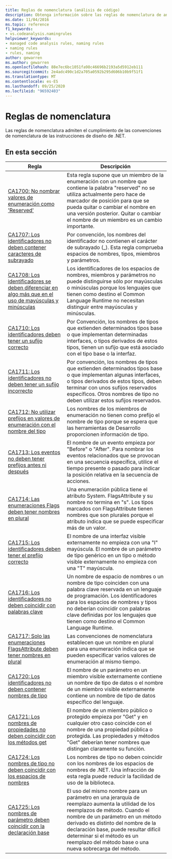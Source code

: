 ```yaml
---
title: Reglas de nomenclatura (análisis de código)
description: Obtenga información sobre las reglas de nomenclatura de análisis de código.
ms.date: 11/04/2016
ms.topic: reference
f1_keywords:
- vs.codeanalysis.namingrules
helpviewer_keywords:
- managed code analysis rules, naming rules
- naming rules
- rules, naming
author: gewarren
ms.author: gewarren
ms.openlocfilehash: 88e7ec6bc1051fa98c46696b2193a5d5912eb111
ms.sourcegitcommit: 2e4adc490c1d2a705a0592b295d606b10b9f51f1
ms.translationtype: MT
ms.contentlocale: es-ES
ms.lasthandoff: 09/25/2020
ms.locfileid: "96592403"
---
```

# <a name="naming-rules"></a>Reglas de nomenclatura

Las reglas de nomenclatura admiten el cumplimiento de las convenciones de nomenclatura de las instrucciones de diseño de .NET.

## <a name="in-this-section"></a>En esta sección

|Regla|Descripción|
|----------|-----------------|
|[CA1700: No nombrar valores de enumeración como 'Reserved'](ca1700.md)|Esta regla supone que un miembro de la enumeración con un nombre que contiene la palabra "reserved" no se utiliza actualmente pero hace de marcador de posición para que se pueda quitar o cambiar el nombre en una versión posterior. Quitar o cambiar el nombre de un miembro es un cambio importante.|
|[CA1707: Los identificadores no deben contener caracteres de subrayado](ca1707.md)|Por convención, los nombres del identificador no contienen el carácter de subrayado (_). Esta regla comprueba espacios de nombres, tipos, miembros y parámetros.|
|[CA1708: Los identificadores se deben diferenciar en algo más que en el uso de mayúsculas y minúsculas](ca1708.md)|Los identificadores de los espacios de nombres, miembros y parámetros no puede distinguirse sólo por mayúsculas o minúsculas porque los lenguajes que tienen como destino el Common Language Runtime no necesitan distinguir entre mayúsculas y minúsculas.|
|[CA1710: Los identificadores deben tener un sufijo correcto](ca1710.md)|Por Convención, los nombres de tipos que extienden determinados tipos base o que implementan determinadas interfaces, o tipos derivados de estos tipos, tienen un sufijo que está asociado con el tipo base o la interfaz.|
|[CA1711: Los identificadores no deben tener un sufijo incorrecto](ca1711.md)|Por convención, los nombres de tipos que extienden determinados tipos base o que implementan algunas interfaces, o tipos derivados de estos tipos, deben terminar con unos sufijos reservados específicos. Otros nombres de tipo no deben utilizar estos sufijos reservados.|
|[CA1712: No utilizar prefijos en valores de enumeración con el nombre del tipo](ca1712.md)|Los nombres de los miembros de enumeración no tienen como prefijo el nombre de tipo porque se espera que las herramientas de Desarrollo proporcionen información de tipo.|
|[CA1713: Los eventos no deben tener prefijos antes ni después](ca1713.md)|El nombre de un evento empieza por "Before" o "After". Para nombrar los eventos relacionados que se provocan en una secuencia específica, utilice el tiempo presente o pasado para indicar la posición relativa en la secuencia de acciones.|
|[CA1714: Las enumeraciones Flags deben tener nombres en plural](ca1714.md)|Una enumeración pública tiene el atributo System. FlagsAttribute y su nombre no termina en "s". Los tipos marcados con FlagsAttribute tienen nombres que son plurales porque el atributo indica que se puede especificar más de un valor.|
|[CA1715: Los identificadores deben tener el prefijo correcto](ca1715.md)|El nombre de una interfaz visible externamente no empieza con una "I" mayúscula.  El nombre de un parámetro de tipo genérico en un tipo o método visible externamente no empieza con una "T" mayúscula.|
|[CA1716: Los identificadores no deben coincidir con palabras clave](ca1716.md)|Un nombre de espacio de nombres o un nombre de tipo coinciden con una palabra clave reservada en un lenguaje de programación. Los identificadores para los espacios de nombres y tipos no deberían coincidir con palabras clave definidas por los lenguajes que tienen como destino el Common Language Runtime.|
|[CA1717: Solo las enumeraciones FlagsAttribute deben tener nombres en plural](ca1717.md)|Las convenciones de nomenclatura establecen que un nombre en plural para una enumeración indica que se pueden especificar varios valores de enumeración al mismo tiempo.|
|[CA1720: Los identificadores no deben contener nombres de tipo](ca1720.md)|El nombre de un parámetro en un miembro visible externamente contiene un nombre de tipo de datos o el nombre de un miembro visible externamente contiene un nombre de tipo de datos específico del lenguaje.|
|[CA1721: Los nombres de propiedades no deben coincidir con los métodos get](ca1721.md)|El nombre de un miembro público o protegido empieza por "Get" y en cualquier otro caso coincide con el nombre de una propiedad pública o protegida. Las propiedades y métodos "Get" deberían tener nombres que distingan claramente su función.|
|[CA1724: Los nombres de tipo no deben coincidir con los espacios de nombres](ca1724.md)|Los nombres de tipo no deben coincidir con los nombres de los espacios de nombres de .NET. Una infracción de esta regla puede reducir la facilidad de uso de la biblioteca.|
|[CA1725: Los nombres de parámetro deben coincidir con la declaración base](ca1725.md)|El uso del mismo nombre para un parámetro en una jerarquía de reemplazo aumenta la utilidad de los reemplazos de método. Cuando el nombre de un parámetro en un método derivado es distinto del nombre de la declaración base, puede resultar difícil determinar si el método es un reemplazo del método base o una nueva sobrecarga del método.|
